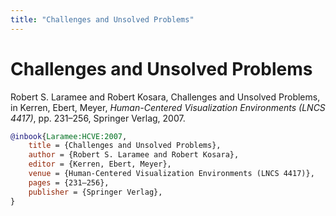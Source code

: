 ```yaml
---
title: "Challenges and Unsolved Problems"
---
```


# Challenges and Unsolved Problems

Robert S. Laramee and Robert Kosara, Challenges and Unsolved Problems, in Kerren, Ebert, Meyer, _Human-Centered Visualization Environments (LNCS 4417)_, pp. 231–256, Springer Verlag, 2007.


```bibtex
@inbook{Laramee:HCVE:2007,
	title = {Challenges and Unsolved Problems},
	author = {Robert S. Laramee and Robert Kosara},
	editor = {Kerren, Ebert, Meyer},
	venue = {Human-Centered Visualization Environments (LNCS 4417)},
	pages = {231–256},
	publisher = {Springer Verlag},
}
```

